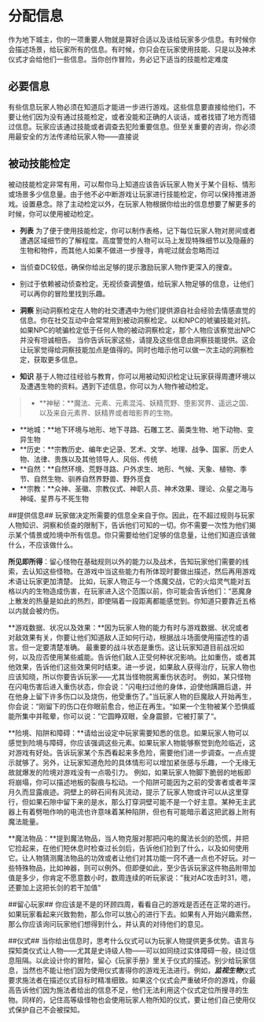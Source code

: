 # 分配信息 #
作为地下城主，你的一项重要人物就是算好合适以及该给玩家多少信息。有时候你会描述场景，给玩家所有的信息。有时候，你只会在玩家使用技能、只是以及神术仪式才会给他们一些信息。当你创作冒险，务必记下适当的技能检定难度

## 必要信息 ##
有些信息玩家人物必须在知道后才能进一步进行游戏。这些信息要直接给他们，不要让他们因为没有通过技能检定，或者没能和正确的人谈话，或者找错了地方而错过信息。玩家应该通过技能或者调查去犯险重要信息。但至关重要的咨询，你必须用最安全的方法传递给玩家人物——直接说

## 被动技能检定 ##
被动技能检定非常有用，可以帮你马上知道应该告诉玩家人物关于某个目标、情形或场景多少信息量。由于他不必中断游戏让玩家进行技能检定，你可以保持推进游戏。设置悬念。除了主动检定以外，在玩家人物根据你给出的信息想要了解更多的时候，你可以使用被动检定。

- **列表**
为了便于使用技能检定，你可以制作表格，记下每位玩家人物对房间或者遭遇区域细节的了解程度。高度警觉的人物可以马上发现特殊细节以及隐蔽的生物和物件，而其他人如果不做进一步搜寻，肯呢过就会忽略而过
 
>  
- 当侦查DC较低，确保你给出足够的提示激励玩家人物作更深入的搜查。
- 别过于依赖被动侦查检定。无视侦查调整值，给玩家人物足够的信息，让他们可以再你的冒险里找到乐趣。

- **洞察**
别动洞察检定在人物的社交遭遇中为他们提供源自社会经验去情感直觉的信息。你在社交互动中会常常用到被动洞察检定。以和NPC的唬骗技能对抗。如果NPC的唬骗检定低于任何人物的被动洞察检定，那个人物应该察觉出NPC并没有坦诚相告。
当你告诉玩家这些，请提及这些信息由洞察技能提供。这会让玩家觉得给洞察技能加点是值得的。同时也暗示他可以做一次主动的洞察检定，获取更多信息。

- **知识**
基于人物过往经验与教育，你可以用被动知识检定让玩家获得周遭环境以及遭遇生物的资料。遇到下述信息，你可以为人物作被动检定。


>- **神秘：**魔法、元素、元素混沌、妖精荒野、堕影冥界、遥远之国、以及来自元素界、妖精界或者暗影界的生物。
> 
- **地城：**地下环境与地形、地下寻路、石雕工艺、菌类生物、地下动物、变异生物
- **历史：**宗教历史、编年史记录、艺术、文学、地理、战争、国家、历史人物、法律、贵族以及其他领导人、风俗、传统
- **自然：**自然环境、荒野寻路、户外求生、地形、气候、天象、植物、季节、自然生物、驯养自然界野兽、野外觅食
- **宗教：**众神、圣徽、宗教仪式、神职人员、神术效果、理论、众星之海与神域、星界与不死生物

##提供信息##
玩家做决定所需要的信息全来自于你。因此，在不超过规则与玩家人物知识、洞察和侦查的限制下，告诉他们可知的一切。你不需要一次性为他们揭示某个情景或险境中所有信息。你只需要给他们足够的信息量，让他们知道应该做什么，不应该做什么。

**所见即所得**：留心怪物在基础规则以外的能力以及战术，告知玩家他们需要的线索，去认知这些怪物。在游戏中当这些能力有所体现时要做出描述，然后再用游戏术语让玩家更加清楚。
比如，玩家人物正与一个炼魔交战，它的火焰灵气能对五格以内的生物造成伤害，在玩家进入这个范围以前，你可能会告诉他们：“恶魔身上散发的热量是如此的热烈，即使隔着一段距离都能感觉到。你知道只要靠近五格以内就会被灼伤。

**游戏数据、状况以及效果：**因为玩家人物的能力有时与游戏数据、状况或者对敌效果有关，你要让他们知道敌人正如何行动，根据战斗场面使用描述性的语言。但一定要清楚准确。
最重要的战斗状态是重伤。这让玩家知道目前战况如何，以及应否使用某些威能。告诉他们敌人正受何种状况影响。比如重伤，或者其他效果，告诉他们这些效果何时结束。进一步说，如果敌人获得治疗，玩家人物也应该知晓，所以你要告诉玩家——尤其当怪物脱离重伤状态时。
例如，某只怪物在闪电伤害后进入重伤状态，你会说：”闪电扫过他的身体，迫使他蹒跚后退，并在他身上留下许多伤口以及烧伤，他受重伤了。”当玩家人物的巨魔敌人开始再生，你会说：“刚留下的伤口在你眼前愈合，他正在再生。“如果一个生物被某个恐惧威能所集中并眩晕，你可以说：”它圆睁双眼，全身震颤，它被打蒙了“。

**险境、陷阱和障碍：**请给出设定中玩家需要知悉的信息。如果玩家人物可以感觉到险境与障碍，你应该强调这些元素。如果玩家人物能够察觉到危险临近，这对游戏有好处。告诉玩家某个东西看起来多危险，需要他们进一步调查。一点点提示就够了。另外，让玩家知道危险的具体情形可以增加紧张感与乐趣，一个无缘无故就爆发的险境对游戏没有一点吸引力。
例如，如果玩家人物脚下脆弱的地板即将崩塌，你可以描述地板的裂痕与松动。一个陷阱可能因为之前的受害者或者年深月久而显露痕迹。洞壁上的碎石间有风流动，提示了玩家人物或许可以从这里穿行，但如果石隙中留下来的是水，那么打穿洞壁可能不是一个好主意。某种无主武器上有着劈啪作响的电流也许意味着某种陷阱，但也有可能暗示着这把武器上附有魔法能量。

**魔法物品：**提到魔法物品，当人物克服对那把闪电的魔法长剑的恐慌，并把它捡起来，在他们短休息时检查过长剑后，告诉他们捡到了什么，以及如何使用它。让人物猜测魔法物品的功效或者让他们对其功能一窍不通一点也不好玩。对一些特殊物品，比如神器，则可以例外。但即便如此，至少告诉玩家这件物品附带加值是多少，你肯定不愿意数小时，数周连续的听玩家说：”我对AC攻击时31，嗯，还要加上这把长剑的若干加值“

##留心玩家##
你应该是不是的环顾四周，看看自己的游戏是否还在正常的进行。如果玩家看起来兴致勃勃，那么你可以放心的进行下去。如果有人开始兴趣索然，那么你应该询问玩家他们想得到什么，并认真的对待他们的意见。


##仪式##
当你给出信息时，思考什么仪式可以为玩家人物提供更多优势。语言与探知类仪式让人物——尤其是史诗级人物——可以如同绕过实体障碍一般，绕过信息阻隔。以此设计你的冒险，留心《玩家手册》里关于仪式的描述。别少给玩家信息，当然也不能让他们因为使用仪式害得你的游戏无法进行。例如，***监视生物***仪式要求施法者在描述仪式目标时精准细致。如果这个仪式会严重破坏你的游戏，你最高告诉他们因为施法者给出的信息不足，他们无法利用这个仪式定位所搜寻的生物。同样的，记住高等级怪物也会使用玩家人物所知的仪式，要让他们自己使用仪式保护自己不会被探知。






